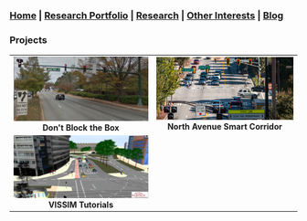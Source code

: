 ### [Home](README.md) | [Research Portfolio](/research.md) | [Research](research_projects.md) | [Other Interests](other_interests.md) | [Blog](blog.md) 

### Projects 

| | | 
|:-------------------------:|:-------------------------:|
[<img src="dbtb.png" width = "1603"/>](dbtb.md)  **Don't Block the Box** |  [<img src="north_ave_smart.jpg" height = "110" width = "1603"/>](coa.md)  **North Avenue Smart Corridor**| 
[<img src="vissim_sim.jpg" height = "110" width = "1603"/>](vissim_tutorials.md)  **VISSIM Tutorials**|
